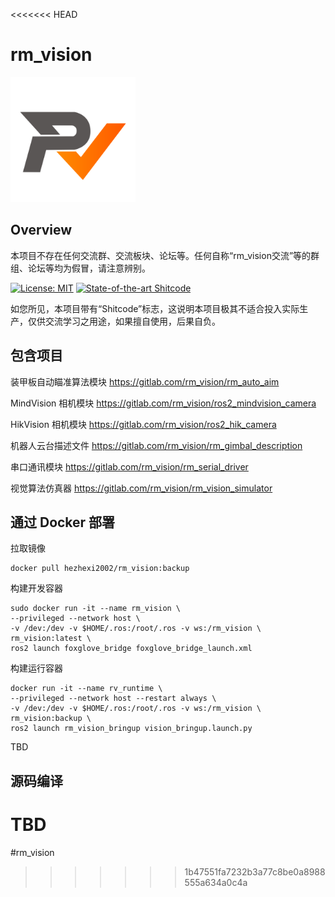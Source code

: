 <<<<<<< HEAD
# rm_vision

<img src="docs/rm_vision.svg" alt="rm_vision" width="200" height="200">

## Overview

本项目不存在任何交流群、交流板块、论坛等。任何自称“rm_vision交流”等的群组、论坛等均为假冒，请注意辨别。

[![License: MIT](https://img.shields.io/badge/License-MIT-blue.svg)](https://opensource.org/licenses/MIT)
[![State-of-the-art Shitcode](https://img.shields.io/static/v1?label=State-of-the-art&message=Shitcode&color=7B5804)](https://github.com/trekhleb/state-of-the-art-shitcode)

如您所见，本项目带有“Shitcode”标志，这说明本项目极其不适合投入实际生产，仅供交流学习之用途，如果擅自使用，后果自负。

## 包含项目

装甲板自动瞄准算法模块 https://gitlab.com/rm_vision/rm_auto_aim

MindVision 相机模块 https://gitlab.com/rm_vision/ros2_mindvision_camera

HikVision 相机模块 https://gitlab.com/rm_vision/ros2_hik_camera

机器人云台描述文件 https://gitlab.com/rm_vision/rm_gimbal_description

串口通讯模块 https://gitlab.com/rm_vision/rm_serial_driver

视觉算法仿真器 https://gitlab.com/rm_vision/rm_vision_simulator

## 通过 Docker 部署

拉取镜像

```
docker pull hezhexi2002/rm_vision:backup
```

构建开发容器

```
sudo docker run -it --name rm_vision \
--privileged --network host \
-v /dev:/dev -v $HOME/.ros:/root/.ros -v ws:/rm_vision \ rm_vision:latest \ 
ros2 launch foxglove_bridge foxglove_bridge_launch.xml
```

构建运行容器

```
docker run -it --name rv_runtime \
--privileged --network host --restart always \
-v /dev:/dev -v $HOME/.ros:/root/.ros -v ws:/rm_vision \
rm_vision:backup \
ros2 launch rm_vision_bringup vision_bringup.launch.py
```

TBD

## 源码编译

TBD
=======
#rm_vision
>>>>>>> 1b47551fa7232b3a77c8be0a8988555a634a0c4a
